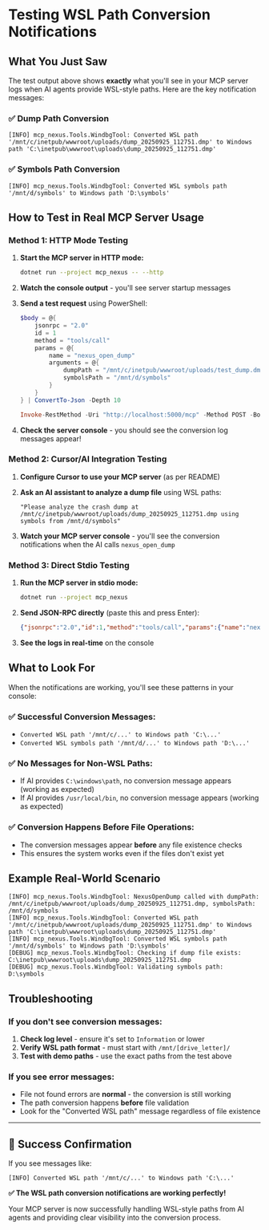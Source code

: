 # Testing WSL Path Conversion Notifications

## What You Just Saw

The test output above shows **exactly** what you'll see in your MCP server logs when AI agents provide WSL-style paths. Here are the key notification messages:

### ✅ **Dump Path Conversion**
```
[INFO] mcp_nexus.Tools.WindbgTool: Converted WSL path '/mnt/c/inetpub/wwwroot/uploads/dump_20250925_112751.dmp' to Windows path 'C:\inetpub\wwwroot\uploads\dump_20250925_112751.dmp'
```

### ✅ **Symbols Path Conversion**
```
[INFO] mcp_nexus.Tools.WindbgTool: Converted WSL symbols path '/mnt/d/symbols' to Windows path 'D:\symbols'
```

## How to Test in Real MCP Server Usage

### Method 1: HTTP Mode Testing

1. **Start the MCP server in HTTP mode:**
   ```bash
   dotnet run --project mcp_nexus -- --http
   ```

2. **Watch the console output** - you'll see server startup messages

3. **Send a test request** using PowerShell:
   ```powershell
   $body = @{
       jsonrpc = "2.0"
       id = 1
       method = "tools/call"
       params = @{
           name = "nexus_open_dump"
           arguments = @{
               dumpPath = "/mnt/c/inetpub/wwwroot/uploads/test_dump.dmp"
               symbolsPath = "/mnt/d/symbols"
           }
       }
   } | ConvertTo-Json -Depth 10

   Invoke-RestMethod -Uri "http://localhost:5000/mcp" -Method POST -Body $body -ContentType "application/json"
   ```

4. **Check the server console** - you should see the conversion log messages appear!

### Method 2: Cursor/AI Integration Testing

1. **Configure Cursor to use your MCP server** (as per README)

2. **Ask an AI assistant to analyze a dump file** using WSL paths:
   ```
   "Please analyze the crash dump at /mnt/c/inetpub/wwwroot/uploads/dump_20250925_112751.dmp using symbols from /mnt/d/symbols"
   ```

3. **Watch your MCP server console** - you'll see the conversion notifications when the AI calls `nexus_open_dump`

### Method 3: Direct Stdio Testing

1. **Run the MCP server in stdio mode:**
   ```bash
   dotnet run --project mcp_nexus
   ```

2. **Send JSON-RPC directly** (paste this and press Enter):
   ```json
   {"jsonrpc":"2.0","id":1,"method":"tools/call","params":{"name":"nexus_open_dump","arguments":{"dumpPath":"/mnt/c/inetpub/wwwroot/uploads/test_dump.dmp","symbolsPath":"/mnt/d/symbols"}}}
   ```

3. **See the logs in real-time** on the console

## What to Look For

When the notifications are working, you'll see these patterns in your console:

### ✅ **Successful Conversion Messages:**
- `Converted WSL path '/mnt/c/...' to Windows path 'C:\...'`
- `Converted WSL symbols path '/mnt/d/...' to Windows path 'D:\...'`

### ✅ **No Messages for Non-WSL Paths:**
- If AI provides `C:\windows\path`, no conversion message appears (working as expected)
- If AI provides `/usr/local/bin`, no conversion message appears (working as expected)

### ✅ **Conversion Happens Before File Operations:**
- The conversion messages appear **before** any file existence checks
- This ensures the system works even if the files don't exist yet

## Example Real-World Scenario

```
[INFO] mcp_nexus.Tools.WindbgTool: NexusOpenDump called with dumpPath: /mnt/c/inetpub/wwwroot/uploads/dump_20250925_112751.dmp, symbolsPath: /mnt/d/symbols
[INFO] mcp_nexus.Tools.WindbgTool: Converted WSL path '/mnt/c/inetpub/wwwroot/uploads/dump_20250925_112751.dmp' to Windows path 'C:\inetpub\wwwroot\uploads\dump_20250925_112751.dmp'
[INFO] mcp_nexus.Tools.WindbgTool: Converted WSL symbols path '/mnt/d/symbols' to Windows path 'D:\symbols'
[DEBUG] mcp_nexus.Tools.WindbgTool: Checking if dump file exists: C:\inetpub\wwwroot\uploads\dump_20250925_112751.dmp
[DEBUG] mcp_nexus.Tools.WindbgTool: Validating symbols path: D:\symbols
```

## Troubleshooting

### If you don't see conversion messages:
1. **Check log level** - ensure it's set to `Information` or lower
2. **Verify WSL path format** - must start with `/mnt/[drive_letter]/`
3. **Test with demo paths** - use the exact paths from the test above

### If you see error messages:
- File not found errors are **normal** - the conversion is still working
- The path conversion happens **before** file validation
- Look for the "Converted WSL path" message regardless of file existence

---

## 🎉 **Success Confirmation**

If you see messages like:
```
[INFO] Converted WSL path '/mnt/c/...' to Windows path 'C:\...'
```

**✅ The WSL path conversion notifications are working perfectly!**

Your MCP server is now successfully handling WSL-style paths from AI agents and providing clear visibility into the conversion process.
